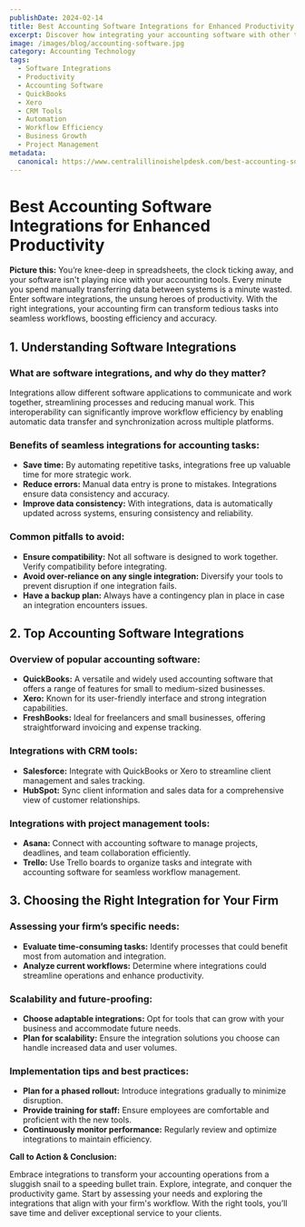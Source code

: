 ```yaml
---
publishDate: 2024-02-14  
title: Best Accounting Software Integrations for Enhanced Productivity  
excerpt: Discover how integrating your accounting software with other tools can streamline processes, reduce manual work, and boost your firm's efficiency and accuracy.  
image: /images/blog/accounting-software.jpg
category: Accounting Technology  
tags:
  - Software Integrations
  - Productivity
  - Accounting Software
  - QuickBooks
  - Xero
  - CRM Tools
  - Automation
  - Workflow Efficiency
  - Business Growth
  - Project Management
metadata:
  canonical: https://www.centralillinoishelpdesk.com/best-accounting-software-integrations-for-enhanced-productivity
---
```


# Best Accounting Software Integrations for Enhanced Productivity

**Picture this:** You’re knee-deep in spreadsheets, the clock ticking away, and your software isn't playing nice with your accounting tools. Every minute you spend manually transferring data between systems is a minute wasted. Enter software integrations, the unsung heroes of productivity. With the right integrations, your accounting firm can transform tedious tasks into seamless workflows, boosting efficiency and accuracy.

## 1. Understanding Software Integrations

### What are software integrations, and why do they matter?

Integrations allow different software applications to communicate and work together, streamlining processes and reducing manual work. This interoperability can significantly improve workflow efficiency by enabling automatic data transfer and synchronization across multiple platforms.

### Benefits of seamless integrations for accounting tasks:

- **Save time:** By automating repetitive tasks, integrations free up valuable time for more strategic work.
- **Reduce errors:** Manual data entry is prone to mistakes. Integrations ensure data consistency and accuracy.
- **Improve data consistency:** With integrations, data is automatically updated across systems, ensuring consistency and reliability.

### Common pitfalls to avoid:

- **Ensure compatibility:** Not all software is designed to work together. Verify compatibility before integrating.
- **Avoid over-reliance on any single integration:** Diversify your tools to prevent disruption if one integration fails.
- **Have a backup plan:** Always have a contingency plan in place in case an integration encounters issues.

## 2. Top Accounting Software Integrations

### Overview of popular accounting software:

- **QuickBooks:** A versatile and widely used accounting software that offers a range of features for small to medium-sized businesses.
- **Xero:** Known for its user-friendly interface and strong integration capabilities.
- **FreshBooks:** Ideal for freelancers and small businesses, offering straightforward invoicing and expense tracking.

### Integrations with CRM tools:

- **Salesforce:** Integrate with QuickBooks or Xero to streamline client management and sales tracking.
- **HubSpot:** Sync client information and sales data for a comprehensive view of customer relationships.

### Integrations with project management tools:

- **Asana:** Connect with accounting software to manage projects, deadlines, and team collaboration efficiently.
- **Trello:** Use Trello boards to organize tasks and integrate with accounting software for seamless workflow management.

## 3. Choosing the Right Integration for Your Firm

### Assessing your firm’s specific needs:

- **Evaluate time-consuming tasks:** Identify processes that could benefit most from automation and integration.
- **Analyze current workflows:** Determine where integrations could streamline operations and enhance productivity.

### Scalability and future-proofing:

- **Choose adaptable integrations:** Opt for tools that can grow with your business and accommodate future needs.
- **Plan for scalability:** Ensure the integration solutions you choose can handle increased data and user volumes.

### Implementation tips and best practices:

- **Plan for a phased rollout:** Introduce integrations gradually to minimize disruption.
- **Provide training for staff:** Ensure employees are comfortable and proficient with the new tools.
- **Continuously monitor performance:** Regularly review and optimize integrations to maintain efficiency.

**Call to Action & Conclusion:**

Embrace integrations to transform your accounting operations from a sluggish snail to a speeding bullet train. Explore, integrate, and conquer the productivity game. Start by assessing your needs and exploring the integrations that align with your firm's workflow. With the right tools, you’ll save time and deliver exceptional service to your clients.